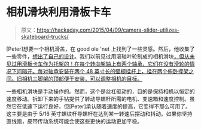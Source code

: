# 相机滑块利用滑板卡车

> 原文：<https://hackaday.com/2015/04/09/camera-slider-utilizes-skateboard-trucks/>

[Peter]想要一个相机滑盖，在 good ole 'net 上找到了一些灵感。然后，他收集了一些零件，[想出了自己的设计](http://imagemakersjourneys.blogspot.com/2013/06/diy-camera-slider-v1.html?view=classic)。我们以前见过用滚轴叶轮制成的相机滑块[，但从未见过用滑板卡车作为托架的！在每个转向架轴上有两个轴承，它们在没有滑轮的情况下间隔开。每对轴承安装在两个 48 英寸长的壁橱挂杆上，挂在两个俯卧撑架之间。旧相机三脚架的顶部便于安装，可以调整相机的目标。](http://hackaday.com/2014/01/27/yet-another-diy-camera-slider/)

一些相机滑块是手动操作的。然而，这个是丝杠驱动的，目的是保持相机以恒定的速度移动。拆卸下来的手钻提供了转动导螺杆所需的电机、变速箱和速度控制。虽然它在低速下运行良好，但[Peter]承认随着速度的提高，它变得不那么可用了。这主要是由于 5/16 英寸螺纹杆导螺杆在达到某一转速后摆动和抖动。如果你坚持直线跑，皮带传动系统可能会使这些更快的运动更加平稳。